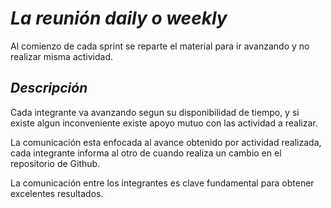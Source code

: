 # *__La reunión daily o weekly__*

Al comienzo de cada sprint se reparte el material para ir avanzando y no realizar misma actividad.

## *Descripción*

Cada integrante va avanzando segun su disponibilidad de tiempo, y si existe algun inconveniente existe apoyo mutuo con las actividad a realizar.

La comunicación esta enfocada al avance obtenido por actividad realizada, cada integrante informa al otro de cuando realiza un cambio en el repositorio de Github.

La comunicación entre los integrantes es clave fundamental para obtener excelentes resultados.